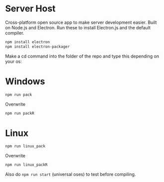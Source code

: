 # Server Host
Cross-platform open source app to make server development easier. Built on Node.js and Electron.
Run these to install Electron.js and the default compiler.
```bash
npm install electron
npm install electron-packager
```
Make a cd command into the folder of the repo and type this depending on your os:

# Windows
```bash
npm run pack
```
Overwrite
```bash
npm run packR
```

# Linux
```bash
npm run linux_pack
```
Overwrite
```bash
npm run linux_packR
```

Also do ```npm run start``` (universal oses) to test before compiling.
